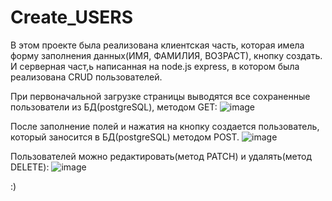 ﻿# Create_USERS
В этом проекте была реализована клиентская часть, которая имела форму заполнения данных(ИМЯ, ФАМИЛИЯ, ВОЗРАСТ), кнопку создать. И серверная част,ь написанная на node.js express, в котором была реализована CRUD пользователей.

При первоначальной загрузке страницы выводятся все сохраненные пользователи из БД(postgreSQL), методом GET:
  ![image](https://github.com/ZinnatullinDA/Create_USERS/assets/99118170/20bc56c8-9f9e-4d67-9cc4-eb8d68c3bc93)



После заполнение полей и нажатия на кнопку создается пользователь, который заносится в БД(postgreSQL) методом POST.
  ![image](https://github.com/ZinnatullinDA/Create_USERS/assets/99118170/58d1f40b-7503-47b3-b33a-2238dd602cf4)



Пользователей можно редактировать(метод PATCH) и удалять(метод DELETE):
  ![image](https://github.com/ZinnatullinDA/Create_USERS/assets/99118170/79ad275b-9c0a-4589-ab82-9f259e445099)

  
:)

